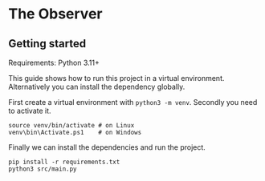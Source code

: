 # The Observer

## Getting started

Requirements: Python 3.11+

This guide shows how to run this project in a virtual environment. Alternatively you can install the dependency globally.

First create a virtual environment with ```python3 -m venv```.
Secondly you need to activate it.
```
source venv/bin/activate # on Linux
venv\bin\Activate.ps1    # on Windows
```
Finally we can install the dependencies and run the project.
```
pip install -r requirements.txt
python3 src/main.py
```
